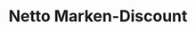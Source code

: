 ---
title: "Netto Marken-Discount"
url: /dissen-am-teutoburger-wald/netto-marken-discount/
shop: Supermarkt
---